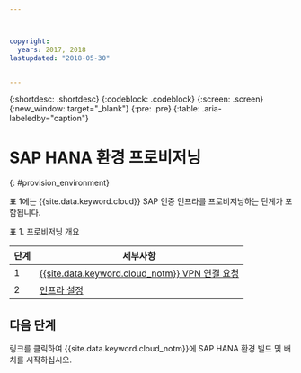 ```yaml
---



copyright:
  years: 2017, 2018
lastupdated: "2018-05-30"


---
```


{:shortdesc: .shortdesc}
{:codeblock: .codeblock}
{:screen: .screen}
{:new_window: target="_blank"}
{:pre: .pre}
{:table: .aria-labeledby="caption"}


# SAP HANA 환경 프로비저닝
{: #provision_environment}

표 1에는 {{site.data.keyword.cloud}} SAP 인증 인프라를 프로비저닝하는 단계가 포함됩니다. 

표 1. 프로비저닝 개요

|단계 |세부사항 |
| --- | --- |
|1 |[{{site.data.keyword.cloud_notm}} VPN 연결 요청](/docs/infrastructure/sap-hana/hana-requesting-setting-up-VPN.html) |
|2 |[인프라 설정](/docs/infrastructure/sap-hana/hana-setting-up-infrastructure.html) |

## 다음 단계

링크를 클릭하여 {{site.data.keyword.cloud_notm}}에 SAP HANA 환경 빌드 및 배치를 시작하십시오.
